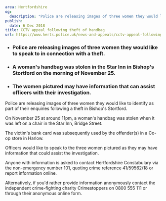```yaml
area: Hertfordshire
og:
  description: "Police are releasing images of three women they would like to identify as part of their enquiries following a theft in Bishop\u2019s Stortford."
publish:
  date: 6 Dec 2018
title: CCTV appeal following theft of handbag
url: https://www.herts.police.uk/news-and-appeals/cctv-appeal-following-theft-of-handbag-2189a
```

* ### Police are releasing images of three women they would like to speak to in connection with a theft.

 * ### A woman's handbag was stolen in the Star Inn in Bishop's Stortford on the morning of November 25.

 * ### The women pictured may have information that can assist officers with their investigation.

Police are releasing images of three women they would like to identify as part of their enquiries following a theft in Bishop's Stortford.

On November 25 at around 11pm, a woman's handbag was stolen when it was left on a chair in the Star Inn, Bridge Street.

The victim's bank card was subsequently used by the offender(s) in a Co-op store in Harlow.

Officers would like to speak to the three women pictured as they may have information that could assist the investigation.

Anyone with information is asked to contact Hertfordshire Constabulary via the non-emergency number 101, quoting crime reference 41/59562/18 or report information online.

Alternatively, if you'd rather provide information anonymously contact the independent crime-fighting charity Crimestoppers on 0800 555 111 or through their anonymous online form.
